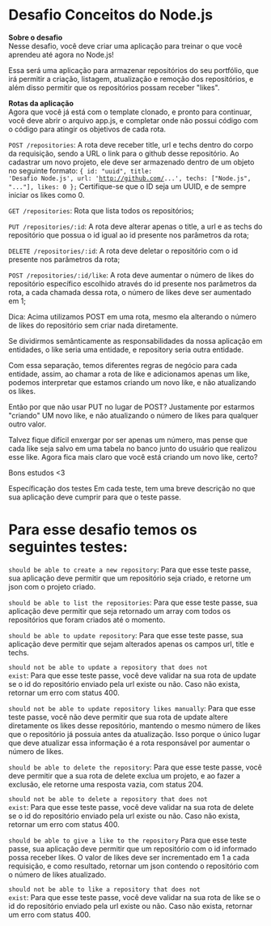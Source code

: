 <h1>Desafio Conceitos do Node.js</h1>

<b>Sobre o desafio</b><br>
Nesse desafio, você deve criar uma aplicação para treinar o que você aprendeu até agora no Node.js!

Essa será uma aplicação para armazenar repositórios do seu portfólio, que irá permitir a criação, listagem, atualização e remoção dos repositórios, e além disso permitir que os repositórios possam receber "likes".

<b>Rotas da aplicação</b><br>
Agora que você já está com o template clonado, e pronto para continuar, você deve abrir o arquivo app.js, e completar onde não possui código com o código para atingir os objetivos de cada rota.

<code>POST /repositories</code>: A rota deve receber title, url e techs dentro do corpo da requisição, sendo a URL o link para o github desse repositório. Ao cadastrar um novo projeto, ele deve ser armazenado dentro de um objeto no seguinte formato: <code>{ id: "uuid", title: 'Desafio Node.js', url: 'http://github.com/...', techs: ["Node.js", "..."], likes: 0 };</code> Certifique-se que o ID seja um UUID, e de sempre iniciar os likes como 0.

<code>GET /repositories</code>: Rota que lista todos os repositórios;

<code>PUT /repositories/:id</code>: A rota deve alterar apenas o title, a url e as techs do repositório que possua o id igual ao id presente nos parâmetros da rota;

<code>DELETE /repositories/:id</code>: A rota deve deletar o repositório com o id presente nos parâmetros da rota;

<code>POST /repositories/:id/like</code>: A rota deve aumentar o número de likes do repositório específico escolhido através do id presente nos parâmetros da rota, a cada chamada dessa rota, o número de likes deve ser aumentado em 1;

Dica: Acima utilizamos POST em uma rota, mesmo ela alterando o número de likes do repositório sem criar nada diretamente.

Se dividirmos semânticamente as responsabilidades da nossa aplicação em entidades, o like seria uma entidade, e repository seria outra entidade.

Com essa separação, temos diferentes regras de negócio para cada entidade, assim, ao chamar a rota de like e adicionamos apenas um like, podemos interpretar que estamos criando um novo like, e não atualizando os likes.

Então por que não usar PUT no lugar de POST? Justamente por estarmos "criando" UM novo like, e não atualizando o número de likes para qualquer outro valor.

Talvez fique difícil enxergar por ser apenas um número, mas pense que cada like seja salvo em uma tabela no banco junto do usuário que realizou esse like. Agora fica mais claro que você está criando um novo like, certo?

Bons estudos <3

Específicação dos testes
Em cada teste, tem uma breve descrição no que sua aplicação deve cumprir para que o teste passe.

<h1>Para esse desafio temos os seguintes testes:</h1>

<code>should be able to create a new repository</code>: Para que esse teste passe, sua aplicação deve permitir que um repositório seja criado, e retorne um json com o projeto criado.

<code>should be able to list the repositories</code>: Para que esse teste passe, sua aplicação deve permitir que seja retornado um array com todos os repositórios que foram criados até o momento.

<code>should be able to update repository</code>: Para que esse teste passe, sua aplicação deve permitir que sejam alterados apenas os campos url, title e techs.

<code>should not be able to update a repository that does not exist</code>: Para que esse teste passe, você deve validar na sua rota de update se o id do repositório enviado pela url existe ou não. Caso não exista, retornar um erro com status 400.

<code>should not be able to update repository likes manually</code>: Para que esse teste passe, você não deve permitir que sua rota de update altere diretamente os likes desse repositório, mantendo o mesmo número de likes que o repositório já possuia antes da atualização. Isso porque o único lugar que deve atualizar essa informação é a rota responsável por aumentar o número de likes.

<code>should be able to delete the repository</code>: Para que esse teste passe, você deve permitir que a sua rota de delete exclua um projeto, e ao fazer a exclusão, ele retorne uma resposta vazia, com status 204.

<code>should not be able to delete a repository that does not exist</code>: Para que esse teste passe, você deve validar na sua rota de delete se o id do repositório enviado pela url existe ou não. Caso não exista, retornar um erro com status 400.

<code>should be able to give a like to the repository</code> Para que esse teste passe, sua aplicação deve permitir que um repositório com o id informado possa receber likes. O valor de likes deve ser incrementado em 1 a cada requisição, e como resultado, retornar um json contendo o repositório com o número de likes atualizado.

<code>should not be able to like a repository that does not exist</code>: Para que esse teste passe, você deve validar na sua rota de like se o id do repositório enviado pela url existe ou não. Caso não exista, retornar um erro com status 400.
